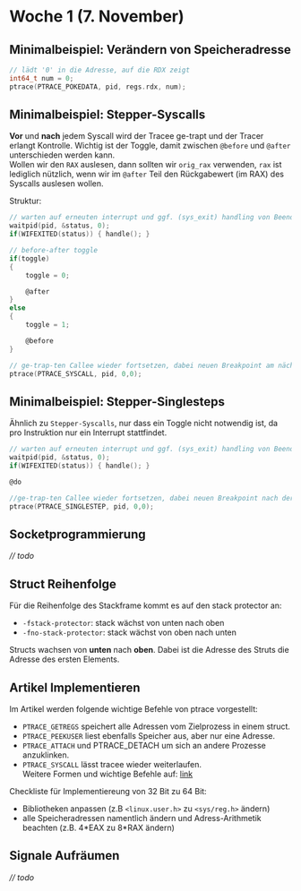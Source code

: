 # Woche 1 (7. November)

## Minimalbeispiel: Verändern von Speicheradresse

```C
// lädt '0' in die Adresse, auf die RDX zeigt
int64_t num = 0;
ptrace(PTRACE_POKEDATA, pid, regs.rdx, num);
```

## Minimalbeispiel: Stepper-Syscalls

**Vor** und **nach** jedem Syscall wird der Tracee ge-trapt und der Tracer erlangt Kontrolle.
Wichtig ist der Toggle, damit zwischen `@before` und `@after` unterschieden werden kann.  
Wollen wir den `RAX` auslesen, dann sollten wir `orig_rax` verwenden, `rax` ist lediglich nützlich, wenn wir im `@after` Teil den Rückgabewert (im RAX) des Syscalls auslesen wollen.

Struktur:

```C
// warten auf erneuten interrupt und ggf. (sys_exit) handling von Beendigung des tracees.
waitpid(pid, &status, 0);   
if(WIFEXITED(status)) { handle(); }

// before-after toggle
if(toggle)
{
    toggle = 0;

    @after
}
else
{
    toggle = 1;

    @before
} 

// ge-trap-ten Callee wieder fortsetzen, dabei neuen Breakpoint am nächsten Syscall Interrupt setzen.
ptrace(PTRACE_SYSCALL, pid, 0,0);
```

## Minimalbeispiel: Stepper-Singlesteps

Ähnlich zu `Stepper-Syscalls`, nur dass ein Toggle nicht notwendig ist, da pro Instruktion nur ein Interrupt stattfindet.

```C
// warten auf erneuten interrupt und ggf. (sys_exit) handling von Beendigung des tracees.
waitpid(pid, &status, 0);   
if(WIFEXITED(status)) { handle(); }

@do

//ge-trap-ten Callee wieder fortsetzen, dabei neuen Breakpoint nach der nächsten Instruktion
ptrace(PTRACE_SINGLESTEP, pid, 0,0); 
```

## Socketprogrammierung

*// todo*

## Struct Reihenfolge

Für die Reihenfolge des Stackframe kommt es auf den stack protector an:

- `-fstack-protector`: stack wächst von unten nach oben
- `-fno-stack-protector`: stack wächst von oben nach unten

Structs wachsen von **unten** nach **oben**.
Dabei ist die Adresse des Struts die Adresse des ersten Elements.

## Artikel Implementieren

Im Artikel werden folgende wichtige Befehle von ptrace vorgestellt:
- `PTRACE_GETREGS` speichert alle Adressen vom Zielprozess in einem struct.
- `PTRACE_PEEKUSER` liest ebenfalls Speicher aus, aber nur eine Adresse.
- `PTRACE_ATTACH` und PTRACE_DETACH um sich an andere Prozesse anzuklinken.
- `PTRACE_SYSCALL` lässt tracee wieder weiterlaufen.  
Weitere Formen und wichtige Befehle auf: [link](http://man7.org/linux/man-pages/man2/ptrace.2.html)

Checkliste für Implementiereung von 32 Bit zu 64 Bit:
- Bibliotheken anpassen (z.B `<linux.user.h>` zu `<sys/reg.h>` ändern)
- alle Speicheradressen namentlich ändern und Adress-Arithmetik beachten (z.B. 4\*EAX zu 8\*RAX ändern)

## Signale Aufräumen

*// todo*